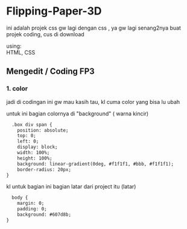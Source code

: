 # Flipping-Paper-3D
ini adalah projek css gw lagi dengan css , ya gw lagi senang2nya buat projek coding, cus di download

using:
<br>HTML, CSS</br>

## Mengedit / Coding FP3

### 1. color
jadi di codingan ini gw mau kasih tau, kl cuma color yang bisa lu ubah

untuk ini bagian colornya di "background" ( warna kincir)
```html
  .box div span {
    position: absolute;
    top: 0;
    left: 0;
    display: block;
    width: 100%;
    height: 100%;
    background: linear-gradient(0deg, #f1f1f1, #bbb, #f1f1f1);
    border-radius: 20px;
}
```

kl untuk bagian ini bagian latar dari project itu (latar)
```html
  body {
    margin: 0;
    padding: 0;
    background: #607d8b;
}
```

